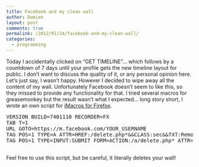 ```yaml
---
title: Facebook and my clean wall
author: Damien
layout: post
comments: true
permalink: /2012/01/24/facebook-and-my-clean-wall/
categories:
  - programming
---
```

Today I accidentally clicked on &#8220;GET TIMELINE&#8221;&#8230; which follows by a countdown of 7 days until your profile gets the new timeline layout for public. I don&#8217;t want to discuss the quality of it, or any personal opinion here. Let&#8217;s just say, I wasn&#8217;t happy. However I decided to wipe away all the content of my wall. Unfortunately Facebook doesn&#8217;t seem to like this, so they missed to provide any functionality for that. I tried several macros for greasemonkey but the result wasn&#8217;t what I expected&#8230; long story short, I wrote an own script for [iMacros for Firefox][1].

<pre class="brush: javascript; ">VERSION BUILD=7401110 RECORDER=FX
TAB T=1
URL GOTO=https://m.facebook.com/YOUR_USERNAME
TAG POS=1 TYPE=A ATTR=HREF:/delete.php*&&CLASS:sec&&TXT:Remove
TAG POS=1 TYPE=INPUT:SUBMIT FORM=ACTION:/a/delete.php* ATTR=VALUE:Remove

</pre>

Feel free to use this script, but be careful, it literally deletes your wall!

 [1]: http://www.iopus.com/imacros/firefox/